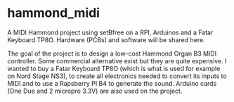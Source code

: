 # hammond_midi
A MIDI Hammond project using setBfree on a RPI, Arduinos and a Fatar Keyboard TP8O. Hardware (PCBs) and software will be shared here.

The goal of the project is to design a low-cost Hammond Organ B3 MIDI controller. Some commercial alternative exist but they are quite expensive.
I wanted to buy a Fatar Keyboard TP8O (which is what is used for example on Nord Stage NS3), to create all electronics needed to convert its inputs to MIDI and to use a Rapsberry PI B4 to generate the sound. Arduino cards (One Due and 2 micropro 3.3V) are also used on the project.
